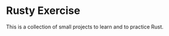 Rusty Exercise
==============

This is a collection of small projects to learn and to practice Rust.
